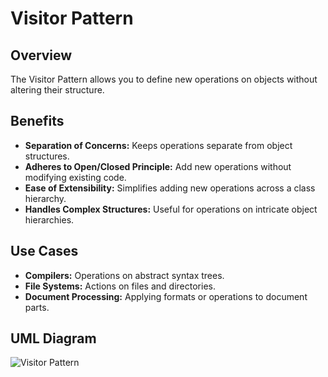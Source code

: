 # Visitor Pattern

## Overview

The Visitor Pattern allows you to define new operations on objects without altering their structure.

## Benefits

- **Separation of Concerns:** Keeps operations separate from object structures.
- **Adheres to Open/Closed Principle:** Add new operations without modifying existing code.
- **Ease of Extensibility:** Simplifies adding new operations across a class hierarchy.
- **Handles Complex Structures:** Useful for operations on intricate object hierarchies.

## Use Cases

- **Compilers:** Operations on abstract syntax trees.
- **File Systems:** Actions on files and directories.
- **Document Processing:** Applying formats or operations to document parts.

## UML Diagram

![Visitor Pattern](../../../img/visitor.png)


